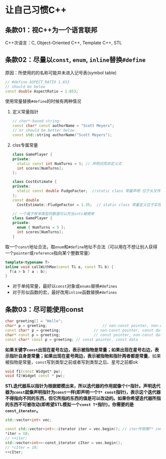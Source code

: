 # 让自己习惯C++

## 条款01：视C++为一个语言联邦

C++次语言：C, Object-Oriented C++, Template C++, STL



## 条款02：尽量以`const`, `enum`, `inline`替换`#define`

原因：所使用的的名称可能并未进入记号表(symbol table)

```c++
// #define ASPECT_RATIO 1.653
// should be below
const double AspectRatio = 1.653;
```

使用常量替换`#define`的时候有两种情况

1. 定义常量指针

   ```c++
   // char*-based string:
   const char* const authorName = "Scott Meyers";
   // or should be better below
   const std::string authorName("Scott Meyers");
   ```

2. clss专属常量

   ```c++
   class GamePlayer {
   private:
     static const int NumTurns = 5; // 声明式而非定义式
     int scores[NumTurns];
   };
   
   class CostEstimate {
   private:
     static const double FudgeFactor;  //static class 常量声明 位于头文件内
   };
   const double
     CostEstimate::FludgeFactor = 1.35;  // static class 常量定义位于实现文件内
   
   // 一个属于枚举类型的数值可以充当ints被使用
   class GamePlayer {
   private:
     enum { NumTurns = 5 };
     int scores[NumTurns];
   }
   ```

取一个`const`地址合法，取`enum`和`#define`地址不合法（可以用在不想让别人获得一个`pointer`或`reference`指向某个整数常量）

```c++
template<typename T>
inline void callWithMax(const T& a, const T& b) {
  f(a > b ? a : b);
}
```

+ 对于单纯常量，最好以`const`对象或`enums`替换`#defines`
+ 对于形似函数的宏，最好改用`inline`函数替换`#defines`



## 条款03：尽可能使用const

```c++
char greeting[] = "Hello";
char* p = greeting;							// non-const pointer, non-const data
const char* p = greeting;				// non-const pointer, const data
char* const p = greeting;				// const pointer, non-const data
const char* const p = greeting;	// const pointer, const data
```

**如果关键字`const`出现在星号左边，表示被指物是常量；如果出现在星号右边，表示指针自身是常量；如果出现在星号两边，表示被指物和指针两者都是常量**。如果被指物是常量，`const`写到类型之前或者写到类型之后、星号之前都ok

```c++
void f1(const Widget* pw);
void f2(Widget const * pw);
```

**STL迭代器系以指针为根据塑模出来，所以迭代器的作用就像个`T*`指针。声明迭代器为`const`就像声明指针为`const`一样(即声明一个`T* const`指针)，表示这个迭代器不得指向不同的东西，但它所指的东西的值是可以改动的。如果你希望迭代器所指的东西不可被改动(即希望STL模拟一个`const T*`指针)，你需要的是`const_iterator`。**

```c++
std::vector<int> vec;

const std::vector<int>::iterator iter = vec.begin(); // iter作用像T* const
*iter = 10;
// ++iter;																					 // 这个是错误的，iter是const
std::vector<int>>:const_iterator cIter = vec.begin();
// *cIter = 10;																			// 这个是错误的，*cIter是const
++cIter;
```



